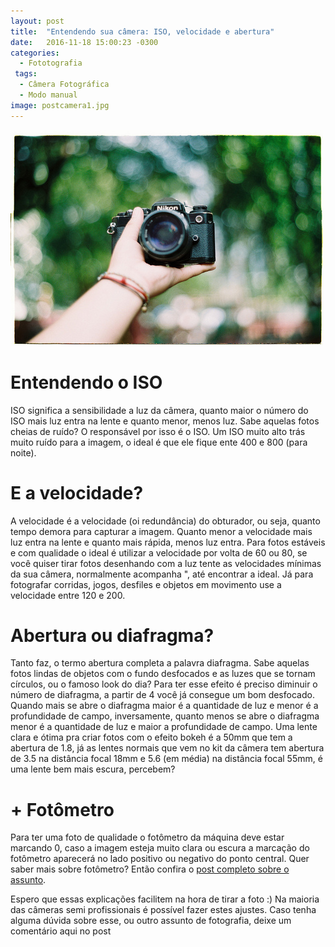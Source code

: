 ```yaml
---
layout: post
title:  "Entendendo sua câmera: ISO, velocidade e abertura"
date:   2016-11-18 15:00:23 -0300
categories: 
  - Fototografia
 tags:
  - Câmera Fotográfica
  - Modo manual
image: postcamera1.jpg
---
```


![Como usar fotômetro](/assets/images/posts/postcamera1.jpg)

# Entendendo o ISO
ISO significa a sensibilidade a luz da câmera, quanto maior o número do ISO mais luz entra na lente e quanto menor, menos luz. Sabe aquelas fotos cheias de ruído? O responsável por isso é o ISO. Um ISO muito alto trás muito ruído para a imagem, o ideal é que ele fique ente 400 e 800 (para noite).

# E a velocidade?
A velocidade é a velocidade (oi redundância) do obturador, ou seja, quanto tempo demora para capturar a imagem. Quanto menor a velocidade mais luz entra na lente e quanto mais rápida, menos luz entra. Para fotos estáveis e com qualidade o ideal é utilizar a velocidade por volta de 60 ou 80, se você quiser tirar fotos desenhando com a luz tente as velocidades mínimas da sua câmera, normalmente acompanha ", até encontrar a ideal. Já para fotografar corridas, jogos, desfiles e objetos em movimento use a velocidade entre 120 e 200. 

# Abertura ou diafragma?
Tanto faz, o termo abertura completa a palavra diafragma. Sabe aquelas fotos lindas de objetos com o fundo desfocados e as luzes que se tornam círculos, ou o famoso look do dia? Para ter esse efeito é preciso diminuir o número de diafragma, a partir de 4 você já consegue um bom desfocado. Quando mais se abre o diafragma maior é a quantidade de luz e menor é a profundidade de campo, inversamente, quanto menos se abre o diafragma menor é a quantidade de luz e maior a profundidade de campo. Uma lente clara e ótima pra criar fotos com o efeito bokeh  é a 50mm que tem a abertura de 1.8, já as lentes normais que vem no kit da câmera tem abertura de 3.5 na distância focal 18mm e 5.6 (em média) na distância focal 55mm, é uma lente bem mais escura, percebem?

# + Fotômetro
Para ter uma foto de qualidade o fotômetro da máquina deve estar marcando 0, caso a imagem esteja muito clara ou escura a marcação do fotômetro aparecerá no lado positivo ou negativo do ponto central. Quer saber mais sobre fotômetro? Então confira o [post completo sobre o assunto](http://dudseofusca.com/fotometro/). 

Espero que essas explicações facilitem na hora de tirar a foto :) Na maioria das câmeras semi profissionais é possível fazer estes ajustes. Caso tenha alguma dúvida sobre esse, ou outro assunto de fotografia, deixe um comentário aqui no post
